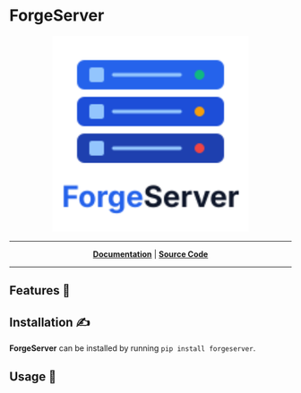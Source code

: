 # ForgeServer

<p align="center">
  <img width="350px" src="../assets/forgeserver.svg" alt="forgeserver"/>
</p>

---

<p align="center">
  <a href="https://kludex.github.io/siteforge/"><strong>Documentation</strong></a> | <a href="https://github.com/{{ github }}/{{ project_slug }}/"><strong>Source Code</strong></a>
</p>

---

<!-- description goes here -->

## Features 🚀


## Installation ✍️

**ForgeServer** can be installed by running `pip install forgeserver`.

## Usage 📖
